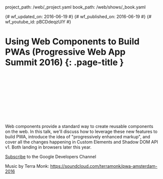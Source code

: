 project_path: /web/_project.yaml
book_path: /web/shows/_book.yaml

{# wf_updated_on: 2016-06-19 #}
{# wf_published_on: 2016-06-19 #}
{# wf_youtube_id: pBCDdeqzUlY #}

# Using Web Components to Build PWAs (Progressive Web App Summit 2016) {: .page-title }


<div class="video-wrapper">
  <iframe class="devsite-embedded-youtube-video" data-video-id="pBCDdeqzUlY"
          data-autohide="1" data-showinfo="0" frameborder="0" allowfullscreen>
  </iframe>
</div>


Web components provide a standard way to create reusable components on the web. In this talk, we'll discuss how to leverage these new features to build PWA, introduce the idea of "progressively enhanced markup", and cover all the changes happening in Custom Elements and Shadow DOM API v1. Both landing in browsers later this year.

[Subscribe](https://goo.gl/LLLNvf) to the Google Developers Channel

Music by Terra Monk: https://soundcloud.com/terramonk/pwa-amsterdam-2016
